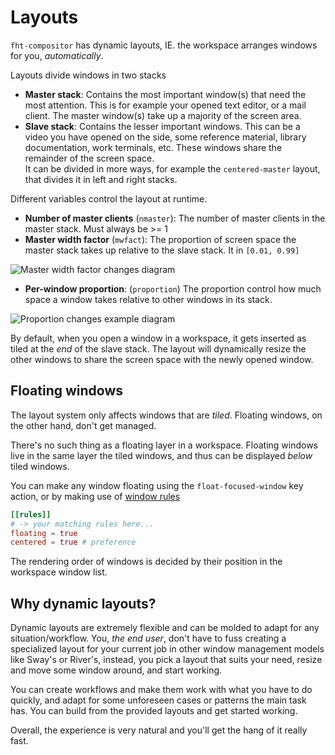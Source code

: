 # Layouts

`fht-compositor` has dynamic layouts, IE. the workspace arranges windows for you, *automatically*.

Layouts divide windows in two stacks

- **Master stack**: Contains the most important window(s) that need the most attention. This is for example your opened
  text editor, or a mail client. The master window(s) take up a majority of the screen area.
- **Slave stack**: Contains the lesser important windows. This can be a video you have opened on the side, some
  reference material, library documentation, work terminals, etc. These windows share the remainder of the screen space.<br>
  It can be divided in more ways, for example the `centered-master` layout, that divides it in left and right stacks.

Different variables control the layout at runtime.

- **Number of master clients** (`nmaster`): The number of master clients in the master stack. Must always be >= 1
- **Master width factor** (`mwfact`): The proportion of screen space the master stack takes up relative to the slave stack. It
  in `[0.01, 0.99]`

![Master width factor changes diagram](/assets/mwfact.svg)

- **Per-window proportion**: (`proportion`) The proportion control how much space a window takes relative to other windows in its
  stack.

![Proportion changes example diagram](/assets/proportion-changes.svg)

By default, when you open a window in a workspace, it gets inserted as tiled at the *end* of the slave stack. The layout will
dynamically resize the other windows to share the screen space with the newly opened window.

## Floating windows

The layout system only affects windows that are *tiled*. Floating windows, on the other hand, don't get managed.

There's no such thing as a floating layer in a workspace. Floating windows live in the same layer the tiled windows, and thus
can be displayed *below* tiled windows.

You can make any window floating using the `float-focused-window` key action, or by making use of [window rules](/configuration/window-rules)

```toml
[[rules]]
# -> your matching rules here...
floating = true
centered = true # preference
```

The rendering order of windows is decided by their position in the workspace window list.

## Why dynamic layouts?

Dynamic layouts are extremely flexible and can be molded to adapt for any situation/workflow. You, *the end user*, don't have to
fuss creating a specialized layout for your current job in other window management models like Sway's or River's, instead, you
pick a layout that suits your need, resize and move some window around, and start working.

You can create workflows and make them work with what you have to do quickly, and adapt for some unforeseen cases or patterns
the main task has. You can build from the provided layouts and get started working.

Overall, the experience is very natural and you'll get the hang of it really fast.
